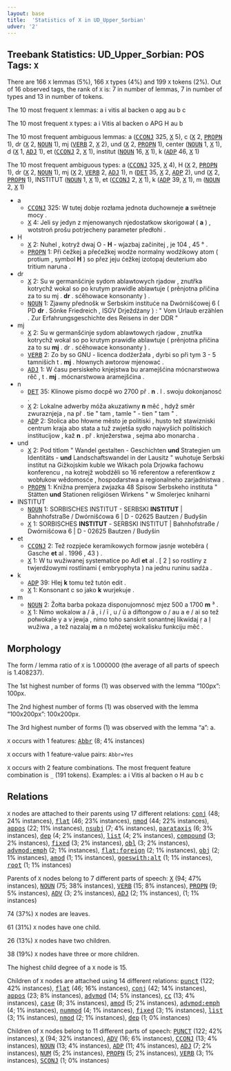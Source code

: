 ```yaml
---
layout: base
title:  'Statistics of X in UD_Upper_Sorbian'
udver: '2'
---
```


## Treebank Statistics: UD_Upper_Sorbian: POS Tags: `X`

There are 166 `X` lemmas (5%), 166 `X` types (4%) and 199 `X` tokens (2%).
Out of 16 observed tags, the rank of `X` is: 7 in number of lemmas, 7 in number of types and 13 in number of tokens.

The 10 most frequent `X` lemmas: a i vitis al backen o apg au b c

The 10 most frequent `X` types:  a i Vitis al backen o APG H au b

The 10 most frequent ambiguous lemmas: a (<tt><a href="hsb-pos-CCONJ.html">CCONJ</a></tt> 325, <tt><a href="hsb-pos-X.html">X</a></tt> 5), c (<tt><a href="hsb-pos-X.html">X</a></tt> 2, <tt><a href="hsb-pos-PROPN.html">PROPN</a></tt> 1), dr (<tt><a href="hsb-pos-X.html">X</a></tt> 2, <tt><a href="hsb-pos-NOUN.html">NOUN</a></tt> 1), mj (<tt><a href="hsb-pos-VERB.html">VERB</a></tt> 2, <tt><a href="hsb-pos-X.html">X</a></tt> 2), und (<tt><a href="hsb-pos-X.html">X</a></tt> 2, <tt><a href="hsb-pos-PROPN.html">PROPN</a></tt> 1), center (<tt><a href="hsb-pos-NOUN.html">NOUN</a></tt> 1, <tt><a href="hsb-pos-X.html">X</a></tt> 1), d (<tt><a href="hsb-pos-X.html">X</a></tt> 1, <tt><a href="hsb-pos-ADJ.html">ADJ</a></tt> 1), et (<tt><a href="hsb-pos-CCONJ.html">CCONJ</a></tt> 2, <tt><a href="hsb-pos-X.html">X</a></tt> 1), institut (<tt><a href="hsb-pos-NOUN.html">NOUN</a></tt> 16, <tt><a href="hsb-pos-X.html">X</a></tt> 1), k (<tt><a href="hsb-pos-ADP.html">ADP</a></tt> 46, <tt><a href="hsb-pos-X.html">X</a></tt> 1)

The 10 most frequent ambiguous types:  a (<tt><a href="hsb-pos-CCONJ.html">CCONJ</a></tt> 325, <tt><a href="hsb-pos-X.html">X</a></tt> 4), H (<tt><a href="hsb-pos-X.html">X</a></tt> 2, <tt><a href="hsb-pos-PROPN.html">PROPN</a></tt> 1), dr (<tt><a href="hsb-pos-X.html">X</a></tt> 2, <tt><a href="hsb-pos-NOUN.html">NOUN</a></tt> 1), mj (<tt><a href="hsb-pos-X.html">X</a></tt> 2, <tt><a href="hsb-pos-VERB.html">VERB</a></tt> 2, <tt><a href="hsb-pos-ADJ.html">ADJ</a></tt> 1), n (<tt><a href="hsb-pos-DET.html">DET</a></tt> 35, <tt><a href="hsb-pos-X.html">X</a></tt> 2, <tt><a href="hsb-pos-ADP.html">ADP</a></tt> 2), und (<tt><a href="hsb-pos-X.html">X</a></tt> 2, <tt><a href="hsb-pos-PROPN.html">PROPN</a></tt> 1), INSTITUT (<tt><a href="hsb-pos-NOUN.html">NOUN</a></tt> 1, <tt><a href="hsb-pos-X.html">X</a></tt> 1), et (<tt><a href="hsb-pos-CCONJ.html">CCONJ</a></tt> 2, <tt><a href="hsb-pos-X.html">X</a></tt> 1), k (<tt><a href="hsb-pos-ADP.html">ADP</a></tt> 39, <tt><a href="hsb-pos-X.html">X</a></tt> 1), m (<tt><a href="hsb-pos-NOUN.html">NOUN</a></tt> 2, <tt><a href="hsb-pos-X.html">X</a></tt> 1)


* a
  * <tt><a href="hsb-pos-CCONJ.html">CCONJ</a></tt> 325: W tutej dobje rozłama jednota duchowneje <b>a</b> swětneje mocy .
  * <tt><a href="hsb-pos-X.html">X</a></tt> 4: Jeli sy jedyn z mjenowanych njedostatkow skorigował ( <b>a</b> ) , wotstroń prošu potrjecheny parameter předłohi .
* H
  * <tt><a href="hsb-pos-X.html">X</a></tt> 2: Nuhel , kotryž dwaj O - <b>H</b> - wjazbaj začinitej , je 104 , 45 ° .
  * <tt><a href="hsb-pos-PROPN.html">PROPN</a></tt> 1: Při ćežkej a přećežkej wodźe normalny wodźikowy atom ( protium , symbol <b>H</b> ) so přez jeju ćežkej izotopaj deuterium abo tritium naruna .
* dr
  * <tt><a href="hsb-pos-X.html">X</a></tt> 2: Su w germanšćinje sydom ablawtowych rjadow , znutřka kotrychž wokal so po krutym prawidle ablawtuje ( prěnjotna přičina za to su mj . <b>dr</b> . sćěhowace konsonanty ) .
  * <tt><a href="hsb-pos-NOUN.html">NOUN</a></tt> 1: Zjawny přednošk w Serbskim instituće na Dwórnišćowej 6 ( PD <b>dr</b> . Sönke Friedreich , ISGV Drježdźany ) : " Vom Urlaub erzählen . Zur Erfahrungsgeschichte des Reisens in der DDR "
* mj
  * <tt><a href="hsb-pos-X.html">X</a></tt> 2: Su w germanšćinje sydom ablawtowych rjadow , znutřka kotrychž wokal so po krutym prawidle ablawtuje ( prěnjotna přičina za to su <b>mj</b> . dr . sćěhowace konsonanty ) .
  * <tt><a href="hsb-pos-VERB.html">VERB</a></tt> 2: Zo by so GNU - licenca dodźeržała , dyrbi so při tym 3 - 5 tamnišich t . <b>mj</b> . hłownych awtorow mjenować .
  * <tt><a href="hsb-pos-ADJ.html">ADJ</a></tt> 1: W času persiskeho knjejstwa bu aramejšćina mócnarstwowa rěč , t . <b>mj</b> . mócnarstwowa aramejšćina .
* n
  * <tt><a href="hsb-pos-DET.html">DET</a></tt> 35: Klinowe pismo docpě wo 2700 př . <b>n</b> . l . swoju dokonjanosć .
  * <tt><a href="hsb-pos-X.html">X</a></tt> 2: Lokalne adwerby móža akuzatiwny <b>n</b> měć , hdyž směr zwuraznjeja , na př . tie " tam , tamle " - tien " tam " .
  * <tt><a href="hsb-pos-ADP.html">ADP</a></tt> 2: Stolica abo hłowne město je politiski , husto tež stawizniski centrum kraja abo stata a tuž zwjetša sydło najwyšich politiskich institucijow , kaž <b>n</b> . př . knježerstwa , sejma abo monarcha .
* und
  * <tt><a href="hsb-pos-X.html">X</a></tt> 2: Pod titlom " Wandel gestalten - Geschichten <b>und</b> Strategien um Identitäts - <b>und</b> Landschaftswandel in der Lausitz " wuhotuje Serbski institut na Gižkojskim kuble we Wikach pola Drjowka fachowu konferencu , na kotrejž wobdźěli so 16 referentow a referentkow z wobłukow wědomosće , hospodarstwa a regionalneho zarjadnistwa .
  * <tt><a href="hsb-pos-PROPN.html">PROPN</a></tt> 1: Knižna premjera zwjazka 48 Spisow Serbskeho instituta " Stätten <b>und</b> Stationen religiösen Wirkens " w Smolerjec kniharni
* INSTITUT
  * <tt><a href="hsb-pos-NOUN.html">NOUN</a></tt> 1: SORBISCHES INSTITUT - SERBSKI <b>INSTITUT</b> | Bahnhofstraße / Dwórnišćowa 6 | D - 02625 Bautzen / Budyšin
  * <tt><a href="hsb-pos-X.html">X</a></tt> 1: SORBISCHES <b>INSTITUT</b> - SERBSKI INSTITUT | Bahnhofstraße / Dwórnišćowa 6 | D - 02625 Bautzen / Budyšin
* et
  * <tt><a href="hsb-pos-CCONJ.html">CCONJ</a></tt> 2: Tež rozpjeće keramikowych formow jasnje woteběra ( Gasche <b>et</b> al . 1996 , 43 ) .
  * <tt><a href="hsb-pos-X.html">X</a></tt> 1: W tu wužiwanej systematice po Adl <b>et</b> al . [ 2 ] so rostliny z twjerdźowymi rostlinami ( embryophyta ) na jednu runinu sadźa .
* k
  * <tt><a href="hsb-pos-ADP.html">ADP</a></tt> 39: Hlej <b>k</b> tomu tež tutón edit .
  * <tt><a href="hsb-pos-X.html">X</a></tt> 1: Konsonant c so jako <b>k</b> wurjekuje .
* m
  * <tt><a href="hsb-pos-NOUN.html">NOUN</a></tt> 2: Žołta barba pokaza disponujomnosć mjez 500 a 1700 <b>m</b> ³ .
  * <tt><a href="hsb-pos-X.html">X</a></tt> 1: Nimo wokalow a / ā , i / ī , u / ū a diftongow o / au a e / ai so tež połwokale y a v jewja , nimo toho sanskrit sonantnej likwidaj ṛ a ḷ wužiwa , a tež nazalaj <b>m</b> a n móžetej wokalisku funkciju měć .

## Morphology

The form / lemma ratio of `X` is 1.000000 (the average of all parts of speech is 1.408237).

The 1st highest number of forms (1) was observed with the lemma “100px”: 100px.

The 2nd highest number of forms (1) was observed with the lemma “100x200px”: 100x200px.

The 3rd highest number of forms (1) was observed with the lemma “a”: a.

`X` occurs with 1 features: <tt><a href="hsb-feat-Abbr.html">Abbr</a></tt> (8; 4% instances)

`X` occurs with 1 feature-value pairs: `Abbr=Yes`

`X` occurs with 2 feature combinations.
The most frequent feature combination is `_` (191 tokens).
Examples: a i Vitis al backen o H au b c


## Relations

`X` nodes are attached to their parents using 17 different relations: <tt><a href="hsb-dep-conj.html">conj</a></tt> (48; 24% instances), <tt><a href="hsb-dep-flat.html">flat</a></tt> (46; 23% instances), <tt><a href="hsb-dep-nmod.html">nmod</a></tt> (44; 22% instances), <tt><a href="hsb-dep-appos.html">appos</a></tt> (22; 11% instances), <tt><a href="hsb-dep-nsubj.html">nsubj</a></tt> (7; 4% instances), <tt><a href="hsb-dep-parataxis.html">parataxis</a></tt> (6; 3% instances), <tt><a href="hsb-dep-dep.html">dep</a></tt> (4; 2% instances), <tt><a href="hsb-dep-list.html">list</a></tt> (4; 2% instances), <tt><a href="hsb-dep-compound.html">compound</a></tt> (3; 2% instances), <tt><a href="hsb-dep-fixed.html">fixed</a></tt> (3; 2% instances), <tt><a href="hsb-dep-obl.html">obl</a></tt> (3; 2% instances), <tt><a href="hsb-dep-advmod-emph.html">advmod:emph</a></tt> (2; 1% instances), <tt><a href="hsb-dep-flat-foreign.html">flat:foreign</a></tt> (2; 1% instances), <tt><a href="hsb-dep-obj.html">obj</a></tt> (2; 1% instances), <tt><a href="hsb-dep-amod.html">amod</a></tt> (1; 1% instances), <tt><a href="hsb-dep-goeswith-alt.html">goeswith:alt</a></tt> (1; 1% instances), <tt><a href="hsb-dep-root.html">root</a></tt> (1; 1% instances)

Parents of `X` nodes belong to 7 different parts of speech: <tt><a href="hsb-pos-X.html">X</a></tt> (94; 47% instances), <tt><a href="hsb-pos-NOUN.html">NOUN</a></tt> (75; 38% instances), <tt><a href="hsb-pos-VERB.html">VERB</a></tt> (15; 8% instances), <tt><a href="hsb-pos-PROPN.html">PROPN</a></tt> (9; 5% instances), <tt><a href="hsb-pos-ADV.html">ADV</a></tt> (3; 2% instances), <tt><a href="hsb-pos-ADJ.html">ADJ</a></tt> (2; 1% instances),  (1; 1% instances)

74 (37%) `X` nodes are leaves.

61 (31%) `X` nodes have one child.

26 (13%) `X` nodes have two children.

38 (19%) `X` nodes have three or more children.

The highest child degree of a `X` node is 15.

Children of `X` nodes are attached using 14 different relations: <tt><a href="hsb-dep-punct.html">punct</a></tt> (122; 42% instances), <tt><a href="hsb-dep-flat.html">flat</a></tt> (46; 16% instances), <tt><a href="hsb-dep-conj.html">conj</a></tt> (42; 14% instances), <tt><a href="hsb-dep-appos.html">appos</a></tt> (23; 8% instances), <tt><a href="hsb-dep-advmod.html">advmod</a></tt> (14; 5% instances), <tt><a href="hsb-dep-cc.html">cc</a></tt> (13; 4% instances), <tt><a href="hsb-dep-case.html">case</a></tt> (8; 3% instances), <tt><a href="hsb-dep-amod.html">amod</a></tt> (5; 2% instances), <tt><a href="hsb-dep-advmod-emph.html">advmod:emph</a></tt> (4; 1% instances), <tt><a href="hsb-dep-nummod.html">nummod</a></tt> (4; 1% instances), <tt><a href="hsb-dep-fixed.html">fixed</a></tt> (3; 1% instances), <tt><a href="hsb-dep-list.html">list</a></tt> (3; 1% instances), <tt><a href="hsb-dep-nmod.html">nmod</a></tt> (2; 1% instances), <tt><a href="hsb-dep-dep.html">dep</a></tt> (1; 0% instances)

Children of `X` nodes belong to 11 different parts of speech: <tt><a href="hsb-pos-PUNCT.html">PUNCT</a></tt> (122; 42% instances), <tt><a href="hsb-pos-X.html">X</a></tt> (94; 32% instances), <tt><a href="hsb-pos-ADV.html">ADV</a></tt> (16; 6% instances), <tt><a href="hsb-pos-CCONJ.html">CCONJ</a></tt> (13; 4% instances), <tt><a href="hsb-pos-NOUN.html">NOUN</a></tt> (13; 4% instances), <tt><a href="hsb-pos-ADP.html">ADP</a></tt> (11; 4% instances), <tt><a href="hsb-pos-ADJ.html">ADJ</a></tt> (7; 2% instances), <tt><a href="hsb-pos-NUM.html">NUM</a></tt> (5; 2% instances), <tt><a href="hsb-pos-PROPN.html">PROPN</a></tt> (5; 2% instances), <tt><a href="hsb-pos-VERB.html">VERB</a></tt> (3; 1% instances), <tt><a href="hsb-pos-SCONJ.html">SCONJ</a></tt> (1; 0% instances)

